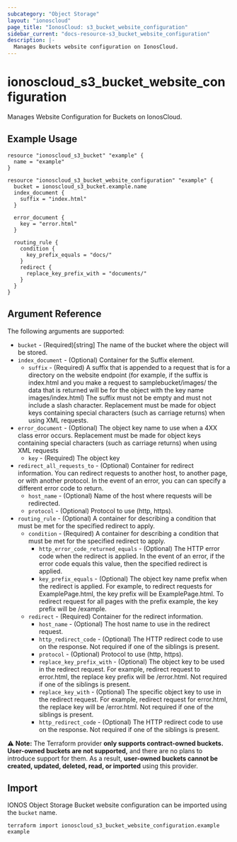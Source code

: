 ```yaml
---
subcategory: "Object Storage"
layout: "ionoscloud"
page_title: "IonosCloud: s3_bucket_website_configuration"
sidebar_current: "docs-resource-s3_bucket_website_configuration"
description: |-
  Manages Buckets website configuration on IonosCloud.
---
```


# ionoscloud_s3_bucket_website_configuration

Manages Website Configuration for Buckets on IonosCloud.

## Example Usage

```hcl
resource "ionoscloud_s3_bucket" "example" {
  name = "example"
}

resource "ionoscloud_s3_bucket_website_configuration" "example" {
  bucket = ionoscloud_s3_bucket.example.name
  index_document {
    suffix = "index.html"
  }

  error_document {
    key = "error.html"
  }

  routing_rule {
    condition {
      key_prefix_equals = "docs/"
    }
    redirect {
      replace_key_prefix_with = "documents/"
    }
  }
}
```

## Argument Reference

The following arguments are supported:

- `bucket` - (Required)[string] The name of the bucket where the object will be stored.
- `index_document` - (Optional) Container for the Suffix element.
  - `suffix` - (Required) A suffix that is appended to a request that is for a directory on the website endpoint (for example, if the suffix is index.html and you make a request to samplebucket/images/ the data that is returned will be for the object with the key name images/index.html) The suffix must not be empty and must not include a slash character. Replacement must be made for object keys containing special characters (such as carriage returns) when using XML requests.
- `error_document` - (Optional) The object key name to use when a 4XX class error occurs. Replacement must be made for object keys containing special characters (such as carriage returns) when using XML requests
    - `key` - (Required) The object key
- `redirect_all_requests_to` - (Optional) Container for redirect information. You can redirect requests to another host, to another page, or with another protocol. In the event of an error, you can can specify a different error code to return.
  - `host_name` - (Optional) Name of the host where requests will be redirected.
  - `protocol` - (Optional) Protocol to use (http, https).
- `routing_rule` - (Optional) A container for describing a condition that must be met for the specified redirect to apply.
  - `condition` - (Required) A container for describing a condition that must be met for the specified redirect to apply.
    - `http_error_code_returned_equals` - (Optional) The HTTP error code when the redirect is applied. In the event of an error, if the error code equals this value, then the specified redirect is applied.
    - `key_prefix_equals` - (Optional) The object key name prefix when the redirect is applied. For example, to redirect requests for ExamplePage.html, the key prefix will be ExamplePage.html. To redirect request for all pages with the prefix example, the key prefix will be /example.
  - `redirect` - (Required) Container for the redirect information.
    - `host_name` - (Optional) The host name to use in the redirect request.
    - `http_redirect_code` - (Optional) The HTTP redirect code to use on the response. Not required if one of the siblings is present.
    - `protocol` - (Optional) Protocol to use (http, https).
    - `replace_key_prefix_with` - (Optional) The object key to be used in the redirect request. For example, redirect request to error.html, the replace key prefix will be /error.html. Not required if one of the siblings is present.
    - `replace_key_with` - (Optional) The specific object key to use in the redirect request. For example, redirect request for error.html, the replace key will be /error.html. Not required if one of the siblings is present.
    - `http_redirect_code` - (Optional) The HTTP redirect code to use on the response. Not required if one of the siblings is present.

⚠️ **Note:** The Terraform provider **only supports contract-owned buckets. User-owned buckets are not supported,** and there are no plans to introduce support for them. As a result, **user-owned buckets cannot be created, updated, deleted, read, or imported** using this provider.

## Import

IONOS Object Storage Bucket website configuration can be imported using the `bucket` name.

```shell
terraform import ionoscloud_s3_bucket_website_configuration.example example
```